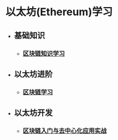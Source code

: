 # 以太坊(Ethereum)学习  
- ## 基础知识  
  - ### [区块链知识学习](md/blockchain-base.md)  
- ## 以太坊进阶
  - ### [区块链学习]()  
- ## 以太坊开发 
  - ### [区块链入门与去中心化应用实战](md/blockchain-app-dev.md)  
